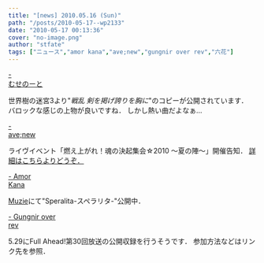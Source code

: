 ```yaml
---
title: "[news] 2010.05.16 (Sun)"
path: "/posts/2010-05-17--wp2133"
date: "2010-05-17 00:13:36"
cover: "no-image.png"
author: "stfate"
tags: ["ニュース","amor kana","ave;new","gungnir over rev","六花"]
---
```


<style type="text/css">
<!--
p {white-space: pre-wrap};
-->
</style>

<a  href="http://musenote.blog10.fc2.com/" target="_blank">- むせのーと</a>
<div >世界樹の迷宮3より"<em>戦乱 剣を掲げ誇りを胸に</em>"のコピーが公開されています．
<div >バロックな感じの上物が良いですね．
しかし熱い曲だよなぁ…</div></div>

<a  href="http://www.avenew.jp/top.html" target="_blank">- ave;new</a>
<div >ライヴイベント「燃え上がれ！魂の決起集会☆2010 ～夏の陣～」開催告知．
<a href="http://www.avenew.jp/sp/kekki2010/top.html" target="_blank">詳細はこちらよりどうぞ．</a></div>

<a  href="http://amorkana.jp/main.html" target="_blank">- Amor Kana</a>
<div ><a href="http://www.muzie.co.jp/artist/a009595/" target="_blank">Muzie</a>にて"Speralita-スペラリタ-"公開中．</div>

<a  href="http://www.gungni.com/" target="_blank">- Gungnir over rev</a>
<div >5.29にFull Ahead!第30回放送の公開収録を行うそうです．
参加方法などはリンク先を参照．</div>